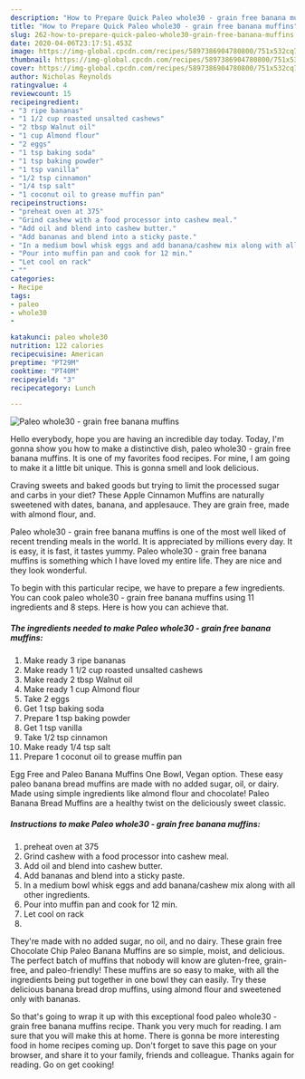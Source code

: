 ```yaml
---
description: "How to Prepare Quick Paleo whole30 - grain free banana muffins"
title: "How to Prepare Quick Paleo whole30 - grain free banana muffins"
slug: 262-how-to-prepare-quick-paleo-whole30-grain-free-banana-muffins
date: 2020-04-06T23:17:51.453Z
image: https://img-global.cpcdn.com/recipes/5897386904780800/751x532cq70/paleo-whole30-grain-free-banana-muffins-recipe-main-photo.jpg
thumbnail: https://img-global.cpcdn.com/recipes/5897386904780800/751x532cq70/paleo-whole30-grain-free-banana-muffins-recipe-main-photo.jpg
cover: https://img-global.cpcdn.com/recipes/5897386904780800/751x532cq70/paleo-whole30-grain-free-banana-muffins-recipe-main-photo.jpg
author: Nicholas Reynolds
ratingvalue: 4
reviewcount: 15
recipeingredient:
- "3 ripe bananas"
- "1 1/2 cup roasted unsalted cashews"
- "2 tbsp Walnut oil"
- "1 cup Almond flour"
- "2 eggs"
- "1 tsp baking soda"
- "1 tsp baking powder"
- "1 tsp vanilla"
- "1/2 tsp cinnamon"
- "1/4 tsp salt"
- "1 coconut oil to grease muffin pan"
recipeinstructions:
- "preheat oven at 375"
- "Grind cashew with a food processor into cashew meal."
- "Add oil and blend into cashew butter."
- "Add bananas and blend into a sticky paste."
- "In a medium bowl whisk eggs and add banana/cashew mix along with all other ingredients."
- "Pour into muffin pan and cook for 12 min."
- "Let cool on rack"
- ""
categories:
- Recipe
tags:
- paleo
- whole30
- 

katakunci: paleo whole30  
nutrition: 122 calories
recipecuisine: American
preptime: "PT29M"
cooktime: "PT40M"
recipeyield: "3"
recipecategory: Lunch

---
```



![Paleo whole30 - grain free banana muffins](https://img-global.cpcdn.com/recipes/5897386904780800/751x532cq70/paleo-whole30-grain-free-banana-muffins-recipe-main-photo.jpg)

Hello everybody, hope you are having an incredible day today. Today, I'm gonna show you how to make a distinctive dish, paleo whole30 - grain free banana muffins. It is one of my favorites food recipes. For mine, I am going to make it a little bit unique. This is gonna smell and look delicious.

Craving sweets and baked goods but trying to limit the processed sugar and carbs in your diet? These Apple Cinnamon Muffins are naturally sweetened with dates, banana, and applesauce. They are grain free, made with almond flour, and.

Paleo whole30 - grain free banana muffins is one of the most well liked of recent trending meals in the world. It is appreciated by millions every day. It is easy, it is fast, it tastes yummy. Paleo whole30 - grain free banana muffins is something which I have loved my entire life. They are nice and they look wonderful.


To begin with this particular recipe, we have to prepare a few ingredients. You can cook paleo whole30 - grain free banana muffins using 11 ingredients and 8 steps. Here is how you can achieve that.

##### The ingredients needed to make Paleo whole30 - grain free banana muffins:

1. Make ready 3 ripe bananas
1. Make ready 1 1/2 cup roasted unsalted cashews
1. Make ready 2 tbsp Walnut oil
1. Make ready 1 cup Almond flour
1. Take 2 eggs
1. Get 1 tsp baking soda
1. Prepare 1 tsp baking powder
1. Get 1 tsp vanilla
1. Take 1/2 tsp cinnamon
1. Make ready 1/4 tsp salt
1. Prepare 1 coconut oil to grease muffin pan


Egg Free and Paleo Banana Muffins One Bowl, Vegan option. These easy paleo banana bread muffins are made with no added sugar, oil, or dairy. Made using simple ingredients like almond flour and chocolate! Paleo Banana Bread Muffins are a healthy twist on the deliciously sweet classic. 

##### Instructions to make Paleo whole30 - grain free banana muffins:

1. preheat oven at 375
1. Grind cashew with a food processor into cashew meal.
1. Add oil and blend into cashew butter.
1. Add bananas and blend into a sticky paste.
1. In a medium bowl whisk eggs and add banana/cashew mix along with all other ingredients.
1. Pour into muffin pan and cook for 12 min.
1. Let cool on rack
1. 


They&#39;re made with no added sugar, no oil, and no dairy. These grain free Chocolate Chip Paleo Banana Muffins are so simple, moist, and delicious. The perfect batch of muffins that nobody will know are gluten-free, grain-free, and paleo-friendly! These muffins are so easy to make, with all the ingredients being put together in one bowl they can easily. Try these delicious banana bread drop muffins, using almond flour and sweetened only with bananas. 

So that's going to wrap it up with this exceptional food paleo whole30 - grain free banana muffins recipe. Thank you very much for reading. I am sure that you will make this at home. There is gonna be more interesting food in home recipes coming up. Don't forget to save this page on your browser, and share it to your family, friends and colleague. Thanks again for reading. Go on get cooking!
